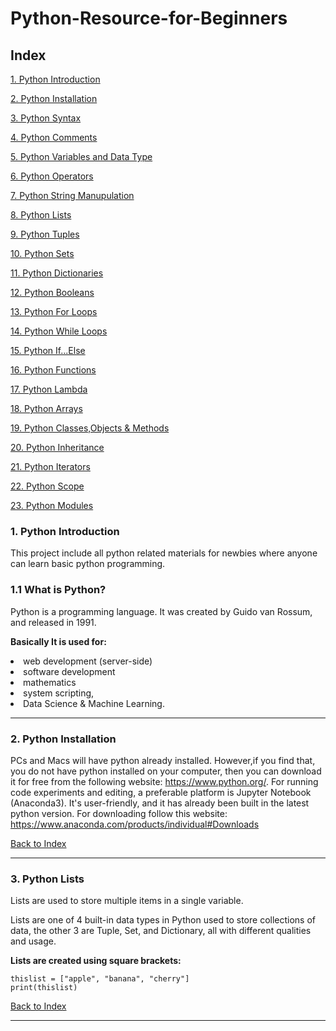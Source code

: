 

# Python-Resource-for-Beginners


<h2 id='top'>Index</h2>

<a href="#intro">1. Python Introduction</a>

<a href="#install">2. Python Installation</a>

<a href="#list">3. Python Syntax </a>

<a href="#list">4. Python Comments</a>

<a href="#list">5. Python Variables and Data Type</a>

<a href="#list">6. Python Operators</a>

<a href="#list">7. Python String Manupulation</a>

<a href="#list">8. Python Lists</a>

<a href="#list">9. Python Tuples</a>

<a href="#list">10. Python Sets</a>

<a href="#list">11. Python Dictionaries</a>

<a href="#list">12. Python Booleans</a>

<a href="#list">13. Python For Loops</a>

<a href="#list">14. Python While Loops</a>

<a href="#list">15. Python If...Else</a>

<a href="#list">16. Python Functions</a>

<a href="#list">17. Python Lambda </a>

<a href="#list">18. Python Arrays</a>

<a href="#list">19. Python Classes,Objects & Methods</a>

<a href="#list">20. Python Inheritance </a>

<a href="#list">21. Python Iterators</a>

<a href="#list">22. Python Scope</a>

<a href="#list">23. Python Modules</a>



<h3 id='intro'>1. Python Introduction</h3>

 This project include all python related materials for newbies where  anyone can learn basic python programming.


<h3>1.1 What is Python?</h3>

Python is a programming language. It was created by Guido van Rossum, and released in 1991.

<strong>Basically It is used for:</strong> 

<li>web development (server-side)</li>
<li>software development</li>
<li>mathematics</li>
<li>system scripting,</li>
<li>Data Science & Machine Learning.</li>


<hr>

<h3 id="install">2. Python Installation</h3>

PCs and Macs will have python already installed. However,if you find that, you do not have python installed on your computer, then you can download it for free from the following website: https://www.python.org/. For running code experiments and editing, a preferable platform is   Jupyter Notebook (Anaconda3). It's user-friendly, and it has already been built in the latest python version. For downloading follow this website: https://www.anaconda.com/products/individual#Downloads

<a href="#top">Back to Index </a>
<hr>



<h3 id='list'>3. Python Lists</h3>
Lists are used to store multiple items in a single variable.

Lists are one of 4 built-in data types in Python used to store collections of data, the other 3 are Tuple, Set, and Dictionary, all with different qualities and usage.

<strong>Lists are created using square brackets:</strong>

`thislist = ["apple", "banana", "cherry"]`
<br>
`print(thislist)`


	

<a href="#top">Back to Index </a>
<hr>


